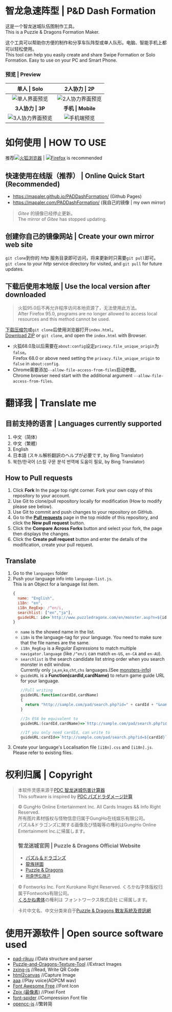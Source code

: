 ﻿智龙急速阵型 | P&D Dash Formation
======
这是一个智龙迷城队伍图制作工具。  
This is a Puzzle & Dragons Formation Maker.

这个工具可以帮助你方便的制作和分享车队阵型或单人队形。电脑、智能手机上都可以轻松使用。   
This tool can help you easily create and share Swipe Formation or Solo Formation. Easy to use on your PC and Smart Phone.

### 预览 | Preview

| **单人 \| Solo** | **2人协力 \| 2P** |
| :---: | :---: |
| ![单人界面预览](doc/images/preview-capture-1p.png) | ![2人协力界面预览](doc/images/preview-capture-2p.png) |
| **3人协力 \| 3P** | **手机 \| Mobile**  |
| ![3人协力界面预览](doc/images/preview-capture-3p.png) | ![手机端预览](doc/images/preview-mobile.jpg) |

# 如何使用 | HOW TO USE
推荐[![][firefox]火狐浏览器](https://www.mozilla.org/firefox/new/) | [![][firefox]Firefox](https://www.mozilla.org/firefox/new/) is recommended
## 快速使用在线版（推荐） | Online Quick Start (Recommended)
* <https://mapaler.github.io/PADDashFormation/> (Github Pages)
* <https://mapaler.com/PADDashFormation/> (我自己的镜像 | my own mirror)
> *Gitee* 的镜像已经停止更新。  
> The mirror of *Gitee* has stopped updating.

## 创建你自己的镜像网站 | Create your own mirror web site
`git clone`到你的 *http* 服务目录即可访问，将来更新时只需要`git pull`即可。  
`git clone` to your *http* service directory for visited, and `git pull` for future updates.

## 下载后使用本地版 | Use the local version after downloaded
> 火狐95.0后不再允许程序访问本地资源了，无法使用此方法。  
> After Firefox 95.0, programs are no longer allowed to access local resources and this method cannot be used.

[下载压缩包](../../archive/refs/heads/master.zip)或`git clone`后使用浏览器打开`index.html`。  
[Download ZIP](../../archive/refs/heads/master.zip) or `git clone`, and open the `index.html` with Browser.
* 火狐68.0及以后需要在`about:config`设定`privacy.file_unique_origin`为`false`。  
Firefox 68.0 or above need setting the `privacy.file_unique_origin` to `false` in `about:config`.  
* Chrome需要添加`--allow-file-access-from-files`启动参数。  
Chrome browser need start with the additional argument `--allow-file-access-from-files`.

# 翻译我 | Translate me
## 目前支持的语言 | Languages currently supported
1. 中文（简体）
1. 中文（繁體）
1. English
1. 日本語 (スキル解析翻訳のヘルプが必要です,  by Bing Translator)
1. 북한/한국어 (스킬 구문 분석 번역에 도움이 필요,  by Bing Translator)

## How to **Pull requests**
1. Click **Fork** In the page top right corner. Fork your own copy of this repository to your account.
1. Use Git to clone/pull repository locally for modification (How to modify please see below).
1. Use Git to commit and push changes to your repository on GitHub.
1. Go to the **[Pull requests](../../pulls)** page in the top middle of this repository, and click the **New pull request** button.
1. Click the **Compare Across Forks** button and select your fork, the page then displays the changes.
1. Click the **Create pull request** button and enter the details of the modification, create your pull request.

## Translate
1. Go to the `languages` folder
1. Push your language info into `language-list.js`.  
This is an Object for a language list item.
    ```js
    {
      name: "English",
      i18n: "en",
      i18n_RegExp: /^en/i,
      searchlist: ["en","ja"],
      guideURL: id=>`http://www.puzzledragonx.com/en/monster.asp?n=${id}`
    }
    ```
    * `name` is the showed name in the list.
    * `i18n` is the language-tag for your language. You need to make sure that the file names are the same.
    * `i18n_RegExp` is a *Regular Expressions* to match multiple `navigator.language` (like `/^en/i` can match `en-US`, `en-CA` and `en-AU`).
    * `searchlist` is the search candidate list string order when you search monster in edit window.  
    Currently only `ja`,`en`,`ko`,`cht`,`chs` languages.(See [monsters-info](monsters-info))
    * `guideURL` is a **Function(cardId,cardName)** to return game guide URL for your language.
      ```js
      //Full writing
      guideURL:function(cardId,cardName)
      {
        return "http://sample.com/pad/search.php?id=" + cardId + "&name=" + cardName;
      }

      //In ES6 be equivalent to
      guideURL:(cardId,cardName)=>`http://sample.com/pad/search.php?id=${cardId}&name=${cardName}`

      //If you only need cardId, can write to
      guideURL:cardId=>`http://sample.com/pad/search.php?id=${cardId}`
      ```
1. Create your language's Localisation file `[i18n].css` and `[i18n].js`.  
Please refer to existing files.

# 权利归属 | Copyright
> 本软件灵感来源于[PDC 智龙迷城伤害计算器](//play.google.com/store/apps/details?id=com.corombo13.paddamagecal)  
> This software is inspired by [PDC パズドラダメージ計算](//play.google.com/store/apps/details?id=com.corombo13.paddamagecal)

> © GungHo Online Entertainment Inc. All Cards Images && Info Right Reserved.  
> 所有图片素材版权与怪物信息归属于GungHo在线娱乐有限公司。  
> パズル&ドラゴンズに関する画像及び情報等の権利はGungHo Online Entertainment Inc.に帰属します。
> ### 智龙迷城官网 | Puzzle & Dragons Official Website
> * [パズル＆ドラゴンズ](http://pad.gungho.jp)
> * [龍族拼圖](https://pad.gungho.jp/hktw/pad/)
> * [Puzzle & Dragons](https://www.puzzleanddragons.us/)
> * [퍼즐앤드래곤](https://pad.neocyon.com/W/)

> © Fontworks Inc. Font Kurokane Right Reserved.
> くろかね字体版权归属于Fontworks有限公司。  
> [くろかね書体](https://fontworks.co.jp/fontsearch/kurokanestd-eb/)の権利は フォントワークス株式会社 に帰属します。

> 卡片中文名、中文分类来自于[Puzzle & Dragons 戰友系統及資訊網](https://pad.skyozora.com/)

# 使用开源软件 | Open source software used
* [pad-rikuu](//github.com/kiootic/pad-rikuu) //Data structure and parser
* [Puzzle-and-Dragons-Texture-Tool](//github.com/codywatts/Puzzle-and-Dragons-Texture-Tool) //Extract Images
* [zxing-js](//github.com/zxing-js/library) //Read, Write QR Code
* [html2canvas](//github.com/niklasvh/html2canvas) //Capture Image
* [aaa](//github.com/jy4340132/aaa) //Play voice(ADPCM wav)
* [Font Awesome Free](//github.com/FortAwesome/Font-Awesome) //Font Icon
* [Zpix (最像素)](//github.com/SolidZORO/zpix-pixel-font) //Pixel Font
* [font-spider](//github.com/aui/font-spider) //Compression Font file
* [opencc-js](//github.com/nk2028/opencc-js) //繁转简

[firefox]: https://www.mozilla.org/media/img/firefox/favicon.ico